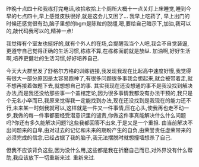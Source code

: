 昨晚十点四十和我栋打完电话,收拾收拾上个厕所大概十一点关灯上床睡觉,睡到今早的七点四十,早上感觉皮肤很好,就是这会儿又困了...
我早上吃药了, 早上出门的时候还感觉很有劲,脑子里想的bgm是陈粒的脱缰,嗯,要给自己暗示下,加油,我可以的,敲代码我可以的,精神一点!

我觉得有个室友也挺好的,就有个外人的在场,会提醒我当个人吧,我会不自觉装逼,更遵守自己觉得正确的生活习惯,栋栋不算,在栋栋面前就是放纵.
加油啊,好好生活啊,培养更健壮的生活习惯,好好培养自己.

今天大大群里发了舒格尔方格的训练链接,我发现我现在比起高中速度好慢,我觉得有很大一部分原因是太容易跑神了,有很多问题很多事我会想起来,就会被带着走,就不想再接着做题下去,就想想自己的事.
其实我现在还没想通的事不是我没找到解决办法,而是我还没给那些事一个盖棺定论,因为很多事情我都没有办法干预的,我只是个无名小卒而已,我原来觉得我一定能找到办法,现在还没找到是我现在的能力还不行,未来某一时刻我就可以,这样就是一件又一件事情,压在心头,使我再也走不动一步,我做的每一件事都要经受潜意识里的谴责,你做这件事真能解决什么什么问题吗?你还有多久能解决问题?这些我都回答不出来,于是又是一个重担.
由当前解决不出问题来的自卑,由对过去的记忆和未来的期盼产生的自负,由荣誉责任虚荣带来的必须完成的信念,已经占据了我的脑子,我无法摆脱时就想撞墙想杀了自己.

但我不应该背负这些,因为没什么用,这些都是我在折磨自己而已,对外界没有什么帮助,我应该放下一切重新来过.
重新来过.



